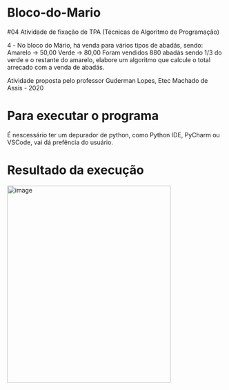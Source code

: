 # Bloco-do-Mario
#04 Atividade de fixação de TPA (Técnicas de Algoritmo de Programação)

4 - No bloco do Mário, há venda para vários tipos de abadás, sendo:
Amarelo -> 50,00
Verde -> 80,00
Foram vendidos 880 abadás sendo 1/3 do verde e o restante do amarelo, elabore um algoritmo que calcule o total arrecado com a venda de abadás.

Atividade proposta pelo professor Guderman Lopes, Etec Machado de Assis - 2020

# Para executar o programa
É nescessário ter um depurador de python, como Python IDE, PyCharm ou VSCode, vai dá prefência do usuário.

# Resultado da execução
<img width="379" height="457" alt="image" src="https://github.com/user-attachments/assets/e95576c8-1af4-48b3-907f-3e3c1fcae1fc" />
